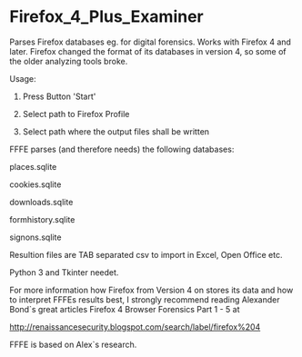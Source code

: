 Firefox_4_Plus_Examiner
=======================

Parses Firefox databases eg. for digital forensics. Works with Firefox 4 and later. Firefox changed the format of its databases in version 4, so some of the older analyzing tools broke.

Usage:

1) Press Button 'Start'

2) Select path to Firefox Profile

3) Select path where the output files shall be written

FFFE parses (and therefore needs) the following databases:

places.sqlite

cookies.sqlite

downloads.sqlite

formhistory.sqlite

signons.sqlite


Resultion files are TAB separated csv to import in Excel, Open Office etc.

Python 3 and Tkinter needet.

For more information how Firefox from Version 4 on stores its data and how to interpret FFFEs results best, 
I strongly recommend reading Alexander Bond`s great articles Firefox 4 Browser Forensics Part 1 - 5 at

http://renaissancesecurity.blogspot.com/search/label/firefox%204

FFFE is based on Alex`s research.
